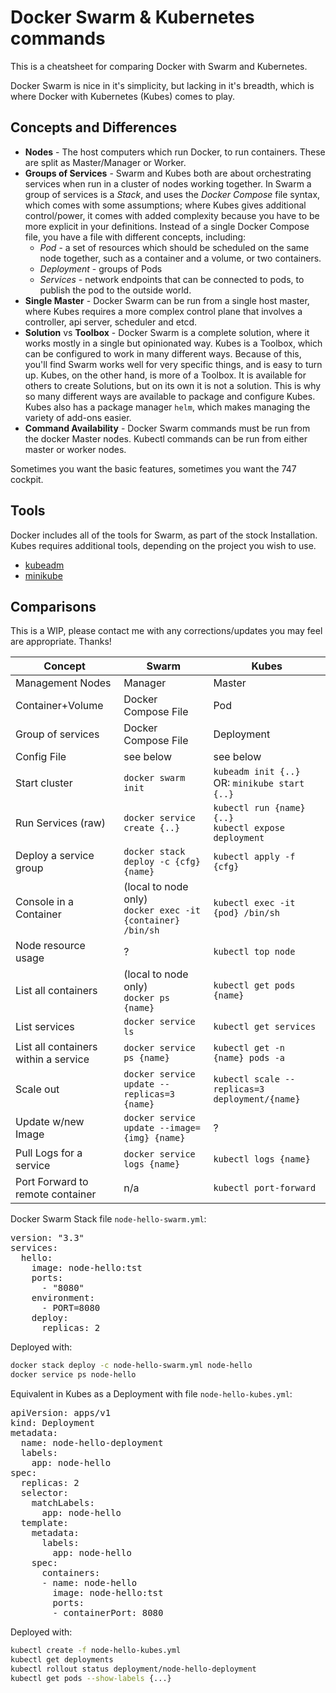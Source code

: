 # Docker Swarm & Kubernetes commands

This is a cheatsheet for comparing Docker with Swarm and Kubernetes.

Docker Swarm is nice in it's simplicity, but lacking in it's breadth, which is where Docker with Kubernetes (Kubes) comes to play.

## Concepts and Differences

* **Nodes** - The host computers which run Docker, to run containers.  These are split as Master/Manager or Worker.
* **Groups of Services** - Swarm and Kubes both are about orchestrating services when run in a cluster of nodes working together.  In Swarm a group of services is a *Stack*, and uses the *Docker Compose* file syntax, which comes with some assumptions; where Kubes gives additional control/power, it comes with added complexity because you have to be more explicit in your definitions.  Instead of a single Docker Compose file,  you have a file with different concepts, including:
    * *Pod* - a set of resources which should be scheduled on the same node together, such as a container and a volume, or two containers.
    * *Deployment* - groups of Pods
    * *Services* - network endpoints that can be connected to pods, to publish the pod to the outside world.
* **Single Master** - Docker Swarm can be run from a single host master, where Kubes requires a more complex control plane that involves a controller, api server, scheduler and etcd.
* **Solution** vs **Toolbox** - Docker Swarm is a complete solution, where it works mostly in a single but opinionated way.  Kubes is a Toolbox, which can be configured to work in many different ways.  Because of this, you'll find Swarm works well for very specific things, and is easy to turn up.  Kubes, on the other hand, is more of a Toolbox.  It is available for others to create Solutions, but on its own it is not a solution.  This is why so many different ways are available to package and configure Kubes.  Kubes also has a package manager `helm`, which makes managing the variety of add-ons easier.
* **Command Availability** - Docker Swarm commands must be run from the docker Master nodes.  Kubectl commands can be run from either master or worker nodes.

Sometimes you want the basic features, sometimes you want the 747 cockpit.

## Tools

Docker includes all of the tools for Swarm, as part of the stock Installation.  Kubes requires additional tools, depending on the project you wish to use.

* [kubeadm](https://kubernetes.io/docs/setup/independent/create-cluster-kubeadm/#24-initializing-your-master)
* [minikube](https://kubernetes.io/docs/getting-started-guides/minikube/)


## Comparisons

This is a WIP, please contact me with any corrections/updates you may feel are appropriate.  Thanks!

| Concept| Swarm | Kubes|
| ----- |----|-----|
| Management Nodes | Manager | Master |
| Container+Volume | Docker Compose File | Pod |
| Group of services | Docker Compose File | Deployment |
| Config File | see below| see below|
| Start cluster | `docker swarm init` | `kubeadm init {..}`<br>OR: `minikube start {..}`|
| Run Services (raw) | `docker service create {..}` | `kubectl run {name} {..}`<br>`kubectl expose deployment` |
| Deploy a service group | `docker stack deploy -c {cfg} {name}` | `kubectl apply -f {cfg}`|
| Console in a Container | (local to node only)<br>`docker exec -it {container} /bin/sh` | `kubectl exec -it {pod} /bin/sh` |
| Node resource usage | ? | `kubectl top node`|
| List all containers | (local to node only)<br>`docker ps {name}` | `kubectl get pods {name}`|
| List services | `docker service ls` | `kubectl get services`|
| List all containers within a service | `docker service ps {name}` | `kubectl get -n {name} pods -a`|
| Scale out | `docker service update --replicas=3 {name}`|`kubectl scale --replicas=3 deployment/{name}`|
| Update w/new Image | `docker service update --image={img} {name}`| ? |
| Pull Logs for a service | `docker service logs {name}` | `kubectl logs {name}` |
| Port Forward to remote container | n/a | `kubectl port-forward` |

Docker Swarm Stack file `node-hello-swarm.yml`:

<pre>
version: "3.3"
services:
  hello:
    image: node-hello:tst
    ports:
      - "8080"
    environment:
      - PORT=8080
    deploy:
      replicas: 2
</pre>

Deployed with:
```bash
docker stack deploy -c node-hello-swarm.yml node-hello
docker service ps node-hello
```

Equivalent in Kubes as a Deployment with file `node-hello-kubes.yml`:

<pre>
apiVersion: apps/v1
kind: Deployment
metadata:
  name: node-hello-deployment
  labels:
    app: node-hello
spec:
  replicas: 2
  selector:
    matchLabels:
      app: node-hello
  template:
    metadata:
      labels:
        app: node-hello
    spec:
      containers:
      - name: node-hello
        image: node-hello:tst
        ports:
        - containerPort: 8080
</pre>

Deployed with:

```bash
kubectl create -f node-hello-kubes.yml
kubectl get deployments
kubectl rollout status deployment/node-hello-deployment
kubectl get pods --show-labels {...}
```
